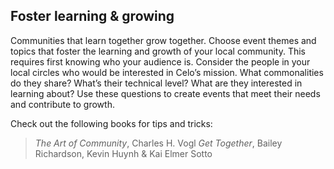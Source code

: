 ## Foster learning & growing

Communities that learn together grow together. Choose event themes and topics that foster the learning and growth of your local community. This requires first knowing who your audience is. Consider the people in your local circles who would be interested in Celo’s mission. What commonalities do they share? What’s their technical level? What are they interested in learning about? Use these questions to create events that meet their needs and contribute to growth. 

Check out the following books for tips and tricks:

>*The Art of Community*, Charles H. Vogl
>*Get Together*, Bailey Richardson, Kevin Huynh & Kai Elmer Sotto
